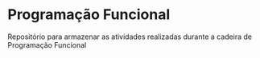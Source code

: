 # Programação Funcional
Repositório para armazenar as atividades realizadas durante a cadeira de Programação Funcional

